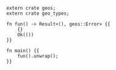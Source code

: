 ```rust,skt-template
extern crate geos;
extern crate geo_types;

fn fun() -> Result<(), geos::Error> {{
    {}
    Ok(())
}}

fn main() {{
    fun().unwrap();
}}
```
